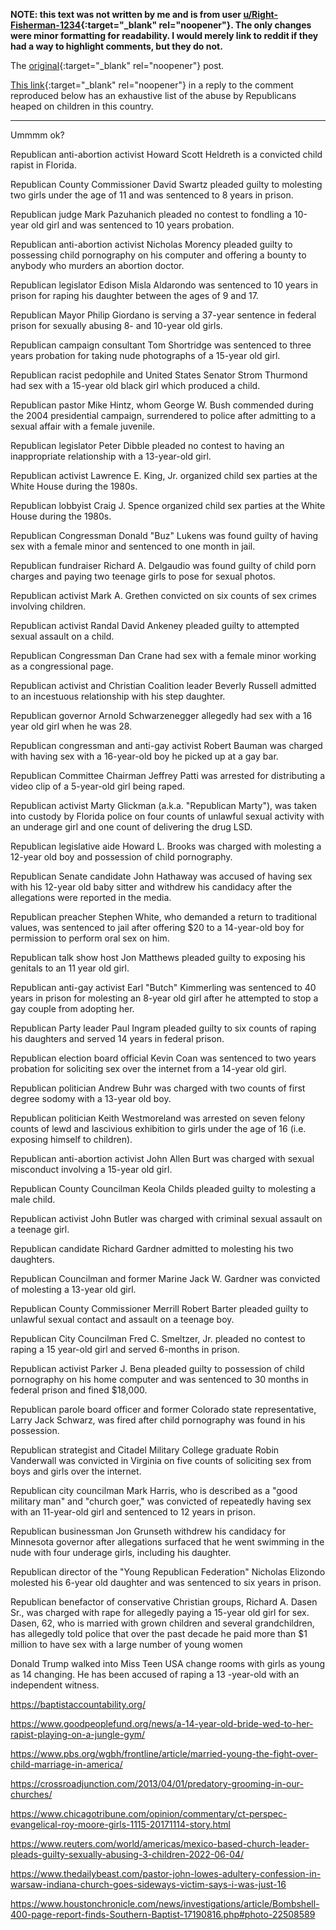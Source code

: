**NOTE: this text was not written by me and is from user
[u/Right-Fisherman-1234](https://www.reddit.com/user/Right-Fisherman-1234){:target="_blank"
rel="noopener"}. The only changes were minor formatting for
readability.  I would merely link to reddit if they had a way to
highlight comments, but they do not.**

The
[original](https://www.reddit.com/r/politics/comments/vgmary/texas_gop_adopts_shockingly_explicit_antilgbtq/id27rvz/){:target="_blank" rel="noopener"} post.

[This link](https://www.dailykos.com/history/user/CajsaLilliehook){:target="_blank" rel="noopener"} in
a reply to the comment reproduced below has an exhaustive list of the
abuse by Republicans heaped on children in this country.

-------------------------------------------------------------------------------

Ummmm ok? 

Republican anti-abortion activist Howard Scott Heldreth is a convicted child rapist in Florida.

Republican County Commissioner David Swartz pleaded guilty to molesting two girls under the age of 11 and was sentenced to 8 years in prison.

Republican judge Mark Pazuhanich pleaded no contest to fondling a 10-year old girl and was sentenced to 10 years probation.

Republican anti-abortion activist Nicholas Morency pleaded guilty to possessing child pornography on his computer and offering a bounty to anybody who murders an abortion doctor.

Republican legislator Edison Misla Aldarondo was sentenced to 10 years in prison for raping his daughter between the ages of 9 and 17.

Republican Mayor Philip Giordano is serving a 37-year sentence in federal prison for sexually abusing 8- and 10-year old girls.

Republican campaign consultant Tom Shortridge was sentenced to three years probation for taking nude photographs of a 15-year old girl.

Republican racist pedophile and United States Senator Strom Thurmond had sex with a 15-year old black girl which produced a child.

Republican pastor Mike Hintz, whom George W. Bush commended during the 2004 presidential campaign, surrendered to police after admitting to a sexual affair with a female juvenile.

Republican legislator Peter Dibble pleaded no contest to having an inappropriate relationship with a 13-year-old girl.

Republican activist Lawrence E. King, Jr. organized child sex parties at the White House during the 1980s.

Republican lobbyist Craig J. Spence organized child sex parties at the White House during the 1980s.

Republican Congressman Donald "Buz" Lukens was found guilty of having sex with a female minor and sentenced to one month in jail.

Republican fundraiser Richard A. Delgaudio was found guilty of child porn charges and paying two teenage girls to pose for sexual photos.

Republican activist Mark A. Grethen convicted on six counts of sex crimes involving children.

Republican activist Randal David Ankeney pleaded guilty to attempted sexual assault on a child.

Republican Congressman Dan Crane had sex with a female minor working as a congressional page.

Republican activist and Christian Coalition leader Beverly Russell admitted to an incestuous relationship with his step daughter.

Republican governor Arnold Schwarzenegger allegedly had sex with a 16 year old girl when he was 28.

Republican congressman and anti-gay activist Robert Bauman was charged with having sex with a 16-year-old boy he picked up at a gay bar.

Republican Committee Chairman Jeffrey Patti was arrested for distributing a video clip of a 5-year-old girl being raped.

Republican activist Marty Glickman (a.k.a. "Republican Marty"), was taken into custody by Florida police on four counts of unlawful sexual activity with an underage girl and one count of delivering the drug LSD.

Republican legislative aide Howard L. Brooks was charged with molesting a 12-year old boy and possession of child pornography.

Republican Senate candidate John Hathaway was accused of having sex with his 12-year old baby sitter and withdrew his candidacy after the allegations were reported in the media.

Republican preacher Stephen White, who demanded a return to traditional values, was sentenced to jail after offering $20 to a 14-year-old boy for permission to perform oral sex on him.

Republican talk show host Jon Matthews pleaded guilty to exposing his genitals to an 11 year old girl.

Republican anti-gay activist Earl "Butch" Kimmerling was sentenced to 40 years in prison for molesting an 8-year old girl after he attempted to stop a gay couple from adopting her.

Republican Party leader Paul Ingram pleaded guilty to six counts of raping his daughters and served 14 years in federal prison.

Republican election board official Kevin Coan was sentenced to two years probation for soliciting sex over the internet from a 14-year old girl.

Republican politician Andrew Buhr was charged with two counts of first degree sodomy with a 13-year old boy.

Republican politician Keith Westmoreland was arrested on seven felony counts of lewd and lascivious exhibition to girls under the age of 16 (i.e. exposing himself to children).

Republican anti-abortion activist John Allen Burt was charged with sexual misconduct involving a 15-year old girl.

Republican County Councilman Keola Childs pleaded guilty to molesting a male child.

Republican activist John Butler was charged with criminal sexual assault on a teenage girl.

Republican candidate Richard Gardner admitted to molesting his two daughters.

Republican Councilman and former Marine Jack W. Gardner was convicted of molesting a 13-year old girl.

Republican County Commissioner Merrill Robert Barter pleaded guilty to unlawful sexual contact and assault on a teenage boy.

Republican City Councilman Fred C. Smeltzer, Jr. pleaded no contest to raping a 15 year-old girl and served 6-months in prison.

Republican activist Parker J. Bena pleaded guilty to possession of child pornography on his home computer and was sentenced to 30 months in federal prison and fined $18,000.

Republican parole board officer and former Colorado state representative, Larry Jack Schwarz, was fired after child pornography was found in his possession.

Republican strategist and Citadel Military College graduate Robin Vanderwall was convicted in Virginia on five counts of soliciting sex from boys and girls over the internet.

Republican city councilman Mark Harris, who is described as a "good military man" and "church goer," was convicted of repeatedly having sex with an 11-year-old girl and sentenced to 12 years in prison.

Republican businessman Jon Grunseth withdrew his candidacy for Minnesota governor after allegations surfaced that he went swimming in the nude with four underage girls, including his daughter.

Republican director of the "Young Republican Federation" Nicholas Elizondo molested his 6-year old daughter and was sentenced to six years in prison.

Republican benefactor of conservative Christian groups, Richard A. Dasen Sr., was charged with rape for allegedly paying a 15-year old girl for sex. Dasen, 62, who is married with grown children and several grandchildren, has allegedly told police that over the past decade he paid more than $1 million to have sex with a large number of young women

Donald Trump walked into Miss Teen USA change rooms with girls as young as 14 changing.  He has been accused of raping a 13 -year-old with an independent witness.

https://baptistaccountability.org/

https://www.goodpeoplefund.org/news/a-14-year-old-bride-wed-to-her-rapist-playing-on-a-jungle-gym/

https://www.pbs.org/wgbh/frontline/article/married-young-the-fight-over-child-marriage-in-america/

https://crossroadjunction.com/2013/04/01/predatory-grooming-in-our-churches/

https://www.chicagotribune.com/opinion/commentary/ct-perspec-evangelical-roy-moore-girls-1115-20171114-story.html

https://www.reuters.com/world/americas/mexico-based-church-leader-pleads-guilty-sexually-abusing-3-children-2022-06-04/

https://www.thedailybeast.com/pastor-john-lowes-adultery-confession-in-warsaw-indiana-church-goes-sideways-victim-says-i-was-just-16

https://www.houstonchronicle.com/news/investigations/article/Bombshell-400-page-report-finds-Southern-Baptist-17190816.php#photo-22508589

